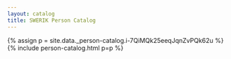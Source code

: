 ```yaml
---
layout: catalog
title: SWERIK Person Catalog
---
```

{% assign p = site.data._person-catalog.i-7QiMQk25eeqJqnZvPQk62u %}
{% include person-catalog.html p=p %}

